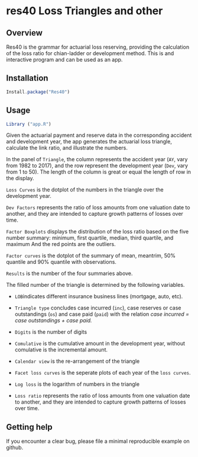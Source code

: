# res40 Loss Triangles and other

## Overview

Res40 is the grammar for actuarial loss reserving, providing the calculation of the loss ratio for chian-ladder or development method. This is and interactive program and can be used as an app. 

## Installation 
```javascript
Install.package("Res40")  
```
## Usage 
```javascript
Library ("app.R")
```

Given the actuarial payment and reserve data in the corresponding accident and development year, the app generates the actuarial loss triangle, calculate the link ratio, and illustrate the numbers.

In the panel of `Triangle`, the column represents the accident year (`AY`, vary from 1982 to 2017), and the row represent the development year (`Dev`, vary from 1 to 50). The length of the column is great or equal the length of row in the display. 

`Loss Curves` is the dotplot of the numbers  in the triangle over the development year.

`Dev Factors` represents the ratio of loss amounts from one valuation date to another, and they are intended to capture growth patterns of losses over time. 

`Factor Boxplots` displays the distribution of the loss ratio based on the five number summary: minimum, first quartile, median, third quartile, and maximum
And the red points are the outliers. 

`Factor curves` is the dotplot of the summary of mean, meantrim, 50% quantile and 90% quantile with observations.

`Results` is the number of the four summaries above.

The filled number of the triangle is determined by the following variables.  

- `LOB`indicates different insurance business lines (mortgage, auto, etc).   

- `Triangle type` concludes case incurred (`inc`), case reserves or case outstandings (`os`) and case paid (`paid`) with the relation *case incurred = case outstandings + case paid.*

- `Digits` is the number of digits

- `Comulative` is the cumulative amount in the development year, without comulative is the incremental amount.

- `Calendar view` is the re-arrangement of the triangle  

- `Facet loss curves` is the seperate plots of each year of the `loss curves`.

- `Log loss` is the logarithm of numbers in the triangle

- `Loss ratio` represents the ratio of loss amounts from one valuation date to another, and they are intended to capture growth patterns of losses over time. 

## Getting help 

If you encounter a clear bug, please file a minimal reproducible example on github.



